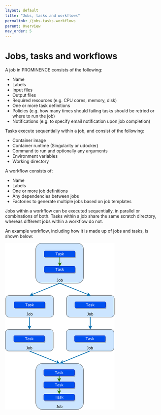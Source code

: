```yaml
---
layout: default
title: "Jobs, tasks and workflows"
permalink: /jobs-tasks-workflows
parent: Overview
nav_order: 5
---
```

# Jobs, tasks and workflows
A job in PROMINENCE consists of the following:
* Name
* Labels
* Input files
* Output files
* Required resources (e.g. CPU cores, memory, disk)
* One or more task definitions
* Policies (e.g. how many times should failing tasks should be retried or where to run the job)
* Notifications (e.g. to specify email notification upon job completion)

Tasks execute sequentially within a job, and consist of the following:
* Container image
* Container runtime (Singularity or udocker)
* Command to run and optionally any arguments
* Environment variables
* Working directory

A workflow consists of:
* Name
* Labels
* One or more job definitions
* Any dependencies between jobs
* Factories to generate multiple jobs based on job templates

Jobs within a workflow can be executed sequentially, in parallel or combinations of both. Tasks within a job share the same scratch directory, whereas different jobs within a workflow do not.

An example workflow, including how it is made up of jobs and tasks, is shown below:

![Tasks and jobs within a workflow](prominence-tasks-jobs-workflows.png)

